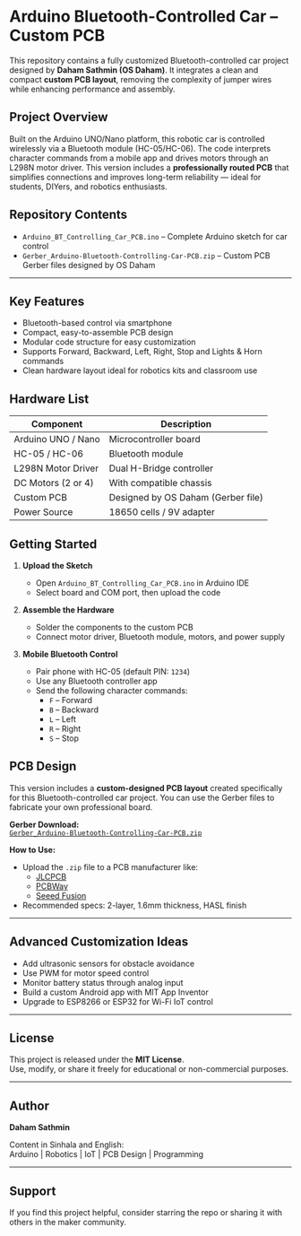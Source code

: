 # Arduino Bluetooth-Controlled Car – Custom PCB

This repository contains a fully customized Bluetooth-controlled car project designed by **Daham Sathmin (OS Daham)**. It integrates a clean and compact **custom PCB layout**, removing the complexity of jumper wires while enhancing performance and assembly.

## Project Overview

Built on the Arduino UNO/Nano platform, this robotic car is controlled wirelessly via a Bluetooth module (HC-05/HC-06). The code interprets character commands from a mobile app and drives motors through an L298N motor driver.
This version includes a **professionally routed PCB** that simplifies connections and improves long-term reliability — ideal for students, DIYers, and robotics enthusiasts.


## Repository Contents

- `Arduino_BT_Controlling_Car_PCB.ino` – Complete Arduino sketch for car control  
- `Gerber_Arduino-Bluetooth-Controlling-Car-PCB.zip` – Custom PCB Gerber files designed by OS Daham

---

## Key Features

- Bluetooth-based control via smartphone  
- Compact, easy-to-assemble PCB design  
- Modular code structure for easy customization  
- Supports Forward, Backward, Left, Right, Stop and Lights & Horn commands  
- Clean hardware layout ideal for robotics kits and classroom use


## Hardware List

| Component               | Description                         |
|------------------------|-------------------------------------|
| Arduino UNO / Nano     | Microcontroller board               |
| HC-05 / HC-06          | Bluetooth module                    |
| L298N Motor Driver     | Dual H-Bridge controller            |
| DC Motors (2 or 4)     | With compatible chassis             |
| Custom PCB             | Designed by OS Daham (Gerber file) |
| Power Source           | 18650 cells / 9V adapter            |


## Getting Started

1. **Upload the Sketch**  
   - Open `Arduino_BT_Controlling_Car_PCB.ino` in Arduino IDE  
   - Select board and COM port, then upload the code

2. **Assemble the Hardware**  
   - Solder the components to the custom PCB  
   - Connect motor driver, Bluetooth module, motors, and power supply

3. **Mobile Bluetooth Control**  
   - Pair phone with HC-05 (default PIN: `1234`)  
   - Use any Bluetooth controller app  
   - Send the following character commands:
     - `F` – Forward  
     - `B` – Backward  
     - `L` – Left  
     - `R` – Right  
     - `S` – Stop


## PCB Design

This version includes a **custom-designed PCB layout** created specifically for this Bluetooth-controlled car project. You can use the Gerber files to fabricate your own professional board.

**Gerber Download:**  
[`Gerber_Arduino-Bluetooth-Controlling-Car-PCB.zip`](Gerber_Arduino-Bluetooth-Controlling-Car-PCB.zip)

**How to Use:**
- Upload the `.zip` file to a PCB manufacturer like:
  - [JLCPCB](https://jlcpcb.com)
  - [PCBWay](https://pcbway.com)
  - [Seeed Fusion](https://www.seeedstudio.com/fusion.html)
- Recommended specs: 2-layer, 1.6mm thickness, HASL finish

---

## Advanced Customization Ideas

- Add ultrasonic sensors for obstacle avoidance  
- Use PWM for motor speed control  
- Monitor battery status through analog input  
- Build a custom Android app with MIT App Inventor  
- Upgrade to ESP8266 or ESP32 for Wi-Fi IoT control

---

## License

This project is released under the **MIT License**.  
Use, modify, or share it freely for educational or non-commercial purposes.

---

## Author

**Daham Sathmin**

Content in Sinhala and English:  
Arduino | Robotics | IoT | PCB Design | Programming

---

## Support

If you find this project helpful, consider starring the repo or sharing it with others in the maker community.

